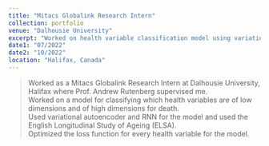 ```yaml
---
title: "Mitacs Globalink Research Intern"
collection: portfolio
venue: "Dalhousie University"
excerpt: "Worked on health variable classification model using variational autoencoder and RNN on longitudinal aging data.<br/> <img src=\"/images/Dal.jpg\" width=\"300\" height=\"400\" /> <img src=\"/images/Mitacs.jpeg\" width=\"300\" height=\"400\" />"
date1: "07/2022"
date2: "10/2022"
location: "Halifax, Canada"
---
```


>Worked as a Mitacs Globalink Research Intern at Dalhousie University, Halifax where Prof. Andrew Rutenberg supervised me.    
>Worked on a model for classifying which health variables are of low dimensions and of high dimensions for death.    
>Used variational autoencoder and RNN for the model and used the English Longitudinal Study of Ageing (ELSA).    
>Optimized the loss function for every health variable for the model.

